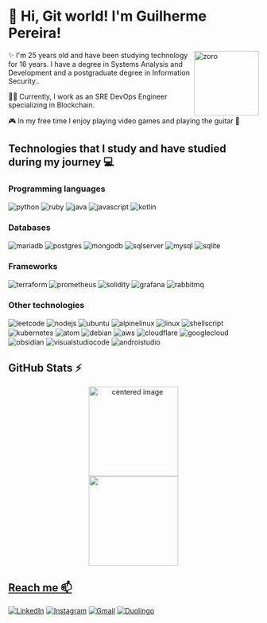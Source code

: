 # 👋 Hi, Git world! I'm Guilherme Pereira!

<img align="right" height="130cm"  alt="zoro" src="https://s4.ezgif.com/tmp/ezgif-4-d4730c535a.gif" /> 


✨ I'm 25 years old and have been studying technology for 16 years. I have a degree in Systems Analysis and Development and a postgraduate degree in Information Security..

👨‍💻 Currently, I work as an SRE DevOps Engineer specializing in Blockchain.

🎮 In my free time I enjoy playing video games and playing the guitar 🎸



## Technologies that I study and have studied during my journey 💻

### Programming languages

  <div style="display: inline">
  <img align="center" alt="python" src="https://img.shields.io/badge/Python-3776AB?style=for-the-badge&logo=python&logoColor=white" />
  <img align="center" alt="ruby" src="https://img.shields.io/badge/ruby-%23CC342D.svg?style=for-the-badge&logo=ruby&logoColor=white" />
  <img align="center" alt="java" src="https://img.shields.io/badge/java-%23ED8B00.svg?style=for-the-badge&logo=openjdk&logoColor=white" />
  <img align="center" alt="javascript" src="https://img.shields.io/badge/javascript-%23323330.svg?style=for-the-badge&logo=javascript&logoColor=%23F7DF1E" />
<img align="center" alt="kotlin" src="https://img.shields.io/badge/kotlin-%237F52FF.svg?style=for-the-badge&logo=kotlin&logoColor=white" /> 

### Databases
 <img align="center" alt="mariadb" src="https://img.shields.io/badge/MariaDB-003545?style=for-the-badge&logo=mariadb&logoColor=white" />
  <img align="center" alt="postgres" src="https://img.shields.io/badge/postgres-%23316192.svg?style=for-the-badge&logo=postgresql&logoColor=white" />
  <img align="center" alt="mongodb" src="https://img.shields.io/badge/MongoDB-%234ea94b.svg?style=for-the-badge&logo=mongodb&logoColor=white" />
  <img align="center" alt="sqlserver" src="https://img.shields.io/badge/Microsoft%20SQL%20Server-CC2927?style=for-the-badge&logo=microsoft%20sql%20server&logoColor=white" />
  <img align="center" alt="mysql" src="https://img.shields.io/badge/MySQL-005C84?style=for-the-badge&logo=mysql&logoColor=white" />
  <img align="center" alt="sqlite" src="https://img.shields.io/badge/sqlite-%2307405e.svg?style=for-the-badge&logo=sqlite&logoColor=white" />
 
### Frameworks
  <img align="center" alt="terraform" src="https://img.shields.io/badge/terraform-%235835CC.svg?style=for-the-badge&logo=terraform&logoColor=white" /> 
  <img align="center" alt="prometheus" src="https://img.shields.io/badge/Prometheus-E6522C?style=for-the-badge&logo=Prometheus&logoColor=white" /> 
  <img align="center" alt="solidity" src="https://img.shields.io/badge/Solidity-%23363636.svg?style=for-the-badge&logo=solidity&logoColor=white" />
  <img align="center" alt="grafana" src="https://img.shields.io/badge/grafana-%23F46800.svg?style=for-the-badge&logo=grafana&logoColor=white" /> 
  <img align="center" alt="rabbitmq" src="https://img.shields.io/badge/Rabbitmq-FF6600?style=for-the-badge&logo=rabbitmq&logoColor=white" /> 
  
### Other technologies
 <img align="center" alt="leetcode" src="https://img.shields.io/badge/LeetCode-000000?style=for-the-badge&logo=LeetCode&logoColor=#d16c06" /> 
  <img align="center" alt="nodejs" src="https://img.shields.io/badge/node.js-6DA55F?style=for-the-badge&logo=node.js&logoColor=white" /> 
  <img align="center" alt="ubuntu" src="https://img.shields.io/badge/Ubuntu-E95420?style=for-the-badge&logo=ubuntu&logoColor=white" /> 
  <img align="center" alt="alpinelinux" src="https://img.shields.io/badge/Alpine_Linux-%230D597F.svg?style=for-the-badge&logo=alpine-linux&logoColor=white" /> 
  <img align="center" alt="linux" src="https://img.shields.io/badge/Linux-FCC624?style=for-the-badge&logo=linux&logoColor=black" /> 
  <img align="center" alt="shellscript" src="https://img.shields.io/badge/shell_script-%23121011.svg?style=for-the-badge&logo=gnu-bash&logoColor=white" />
  <img align="center" alt="kubernetes" src="https://img.shields.io/badge/kubernetes-%23326ce5.svg?style=for-the-badge&logo=kubernetes&logoColor=white" /> 
  <img align="center" alt="atom" src="https://img.shields.io/badge/Atom-%2366595C.svg?style=for-the-badge&logo=atom&logoColor=white" /> 
  <img align="center" alt="debian" src="https://img.shields.io/badge/Debian-D70A53?style=for-the-badge&logo=debian&logoColor=white" /> 
  <img align="center" alt="aws" src="https://img.shields.io/badge/AWS-%23FF9900.svg?style=for-the-badge&logo=amazon-aws&logoColor=white" /> 
  <img align="center" alt="cloudflare" src="https://img.shields.io/badge/Cloudflare-F38020?style=for-the-badge&logo=Cloudflare&logoColor=white" /> 
  <img align="center" alt="googlecloud" src="https://img.shields.io/badge/GoogleCloud-%234285F4.svg?style=for-the-badge&logo=google-cloud&logoColor=white" /> 
   <img align="center" alt="obsidian" src="https://img.shields.io/badge/Obsidian-%23483699.svg?style=for-the-badge&logo=obsidian&logoColor=white" /> 
  <img align="center" alt="visualstudiocode" src="https://img.shields.io/badge/Visual%20Studio%20Code-0078d7.svg?style=for-the-badge&logo=visual-studio-code&logoColor=white" /> 
  <img align="center" alt="androistudio" src="https://img.shields.io/badge/android%20studio-346ac1?style=for-the-badge&logo=android%20studio&logoColor=white" /> 

</div><br/>

## GitHub Stats ⚡
<div>
  <a href="https://github.com/guiilhermeps">
  <center>
    <img height="180em" src="https://github-readme-stats.vercel.app/api?username=guiilhermeps&show_icons=true&theme=radical&include_all_commits=true&count_private=true" alt="centered image">
  </center>
  <center>  
    <img height="180em" src="https://github-readme-stats.vercel.app/api/top-langs/?username=guiilhermeps&layout=compact&langs_count=7&theme=radical"/> 
  </center>
</div>

## Reach me 📫
[![LinkedIn](https://img.shields.io/badge/LinkedIn-0077B5?style=for-the-badge&logo=linkedin&logoColor=white)](https://www.linkedin.com/in/guisilvap/)
[![Instagram](https://img.shields.io/badge/Instagram-E4405F?style=for-the-badge&logo=instagram&logoColor=white)](https://www.instagram.com/_.guilhermeps/) 
[![Gmail](https://img.shields.io/badge/-gabrielleribeiro2010@gmail.com-D14836?style=for-the-badge&logo=gmail&logoColor=white&link=mailto:gabrielleribeiro2010@gmail.com)](pereira.guilhermeps@gmail.com)
[![Duolingo](https://img.shields.io/badge/Duolingo-58CC02?style=for-the-badge&logo=Duolingo&logoColor=white)](https://www.duolingo.com/profile/XlGuilherme?via=share_profile_qr)
  
